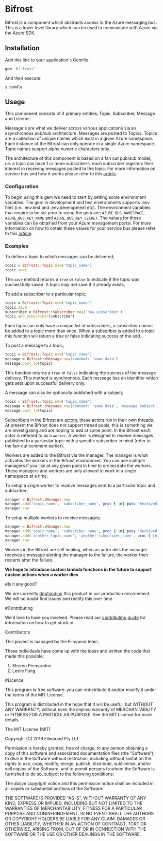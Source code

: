 # Bifrost

Bifrost is a component which abstracts access to the Azure messaging bus. This is a lower level library which
can be used to commuicate with Azure via the Azure SDK.

## Installation

Add this line to your application's Gemfile:

```ruby
gem 'bi-frost'
```

And then execute:

    $ bundle

## Usage

This component consists of 4 primary entities; Topic, Subscriber, Message and Listener.

Message's are what we deliver across various applications via an asynchronous pub/sub architecture. Messages are
posted to Topics. Topics are a collection of unique names which exist in a given Azure namespace. Each instance
of the Bifrost can only operate in a single Azure namespace. Topic names support alpha numeric characters only.

The architecture of this component is based on a fan out pub/sub model, i.e. a topic can have 1 or more subscribers,
each subscriber registers their interest in receiving messages posted to the topic. For more information on service
bus and how it works please refer to this [article](https://azure.microsoft.com/en-us/documentation/articles/service-bus-fundamentals-hybrid-solutions/#service-bus-fundamentals).

### Configuration

To begin using this gem we need to start by setting some environment variables. The gem in development and
test environments supports .env files (i.e. .env.test and .env.development etc). The environment variables that
require to be set prior to using the gem are; `AZURE_BUS_NAMESPACE`, `AZURE_BUS_KEY_NAME` and `AZURE_BUS_KEY_SECRET`. The values for these variables
can be obtained from your Azure management portal. For more information on how to obtain these values for your
service bus please refer to this [article](https://azure.microsoft.com/en-us/documentation/articles/service-bus-authentication-and-authorization/).

### Examples

To define a topic to which messages can be delivered;

```ruby
topic = Bifrost::Topic.new('topic_name')
topic.save
```

The `save` method returns a `true` or `false` to indicate if the topic was successfully saved. A topic may not save
if it already exists.

To add a subscriber to a particular topic;

```ruby
topic = Bifrost::Topic.new('topic_name')
topic.save
subscriber = Bifrost::Subscriber.new('new_subscriber')
topic.add_subscriber(subscriber)
```

Each topic can only have a unique list of subscribers, a subscriber cannot be added to a topic more than once. When a subscriber is added to
a topic this function will return a true or false indicating success of the add.

To post a message to a topic;

```ruby
topic = Bifrost::Topic.new('topic_name')
message = Bifrost::Message.new(content: 'some data')
message.post_to(topic)
```

This function returns a `true` or `false` indicating the success of the message delivery. This method is synchronous. Each message has an
identifier which gets sets upon successful delivery only.

A message can also be optionally published with a subject;

```ruby
topic = Bifrost::Topic.new('topic_name')
message = Bifrost::Message.new(content: 'some data', 'message subject')
message.post_to(topic)
```

Subscribers in the Bifrost are [actors](http://http://doc.akka.io/docs/akka/2.4/general/actors.html), these actors run in
their own threads. At present the Bifrost does not support thread pools, this is something we are investigating and are
hoping to add at some point. In the Bifrost each actor is referred to as a `worker`. A worker is designed to receive
messages published to a particular topic with a specific subscriber in mind (refer to the fan-out comment earlier).

Workers are added to the Bifrost via the manager. The manager is what activates the workers in the Bifrost environment.
You can use multiple managers if you like at any given point in time to orchestrate the workers. These managers and workers
are only allowed to work in a single namespace at a time.

To setup a single worker to receive messages sent to a particular topic and subscriber;

```ruby
manager = Bifrost::Manager.new
manager.add('topic_name', 'subscriber_name', proc { |m| puts "Received: message #{m}" })
manager.run
```

To setup multiple workers to receive messages;

```ruby
manager = Bifrost::Manager.new
manager.add('topic_name', 'subscriber_name', proc { |m| puts "Received: message #{m}" })
manager.add('another_topic_name', 'another_subscriber_name', proc { |m| puts "Received: message #{m}" })
manager.run
```

Workers in the Bifrost are self healing, when an actor dies the manager receives a message alerting the manager
to the failure, the worker then restarts after the failure.

**We hope to introduce custom lambda functions in the future to support custom actions when a worker dies**

#Is it any good?

We are currently [dogfooding](https://en.wikipedia.org/wiki/Eating_your_own_dog_food) this product in our production
environment. We will no doubt find issues and rectify this over time.

#Contributing

We'd love to have you involved. Please read our [contributing guide]() for information on how to get stuck in.

Contributors

This project is managed by the Filmpond team.

These individuals have come up with the ideas and written the code that made this possible:

1. Shirren Premaratne
2. Leslie Fung

#Licence

This program is free software: you can redistribute it and/or modify it under the terms of the MIT License.

This program is distributed in the hope that it will be useful, but WITHOUT ANY WARRANTY; without even the implied warranty of MERCHANTABILITY or FITNESS FOR A PARTICULAR PURPOSE. See the MIT License for more details.

The MIT License (MIT)

Copyright (C) 2016 Filmpond Pty Ltd

Permission is hereby granted, free of charge, to any person obtaining a copy of this software and associated documentation files (the "Software"), to deal in the Software without restriction, including without limitation the rights to use, copy, modify, merge, publish, distribute, sublicense, and/or sell copies of the Software, and to permit persons to whom the Software is furnished to do so, subject to the following conditions:

The above copyright notice and this permission notice shall be included in all copies or substantial portions of the Software.

THE SOFTWARE IS PROVIDED "AS IS", WITHOUT WARRANTY OF ANY KIND, EXPRESS OR IMPLIED, INCLUDING BUT NOT LIMITED TO THE WARRANTIES OF MERCHANTABILITY, FITNESS FOR A PARTICULAR PURPOSE AND NONINFRINGEMENT. IN NO EVENT SHALL THE AUTHORS OR COPYRIGHT HOLDERS BE LIABLE FOR ANY CLAIM, DAMAGES OR OTHER LIABILITY, WHETHER IN AN ACTION OF CONTRACT, TORT OR OTHERWISE, ARISING FROM, OUT OF OR IN CONNECTION WITH THE SOFTWARE OR THE USE OR OTHER DEALINGS IN THE SOFTWARE.
